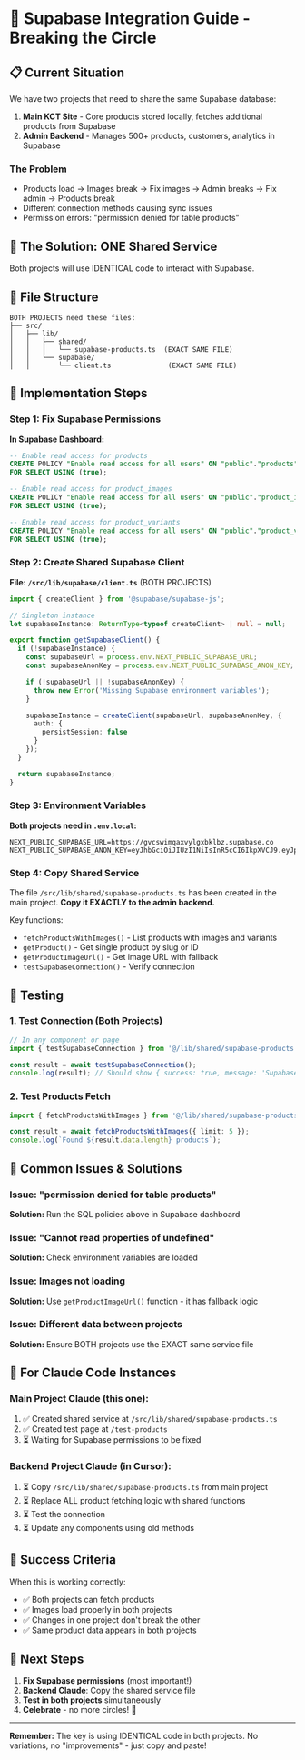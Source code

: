 # 🔗 Supabase Integration Guide - Breaking the Circle

## 📋 Current Situation

We have two projects that need to share the same Supabase database:
1. **Main KCT Site** - Core products stored locally, fetches additional products from Supabase
2. **Admin Backend** - Manages 500+ products, customers, analytics in Supabase

### The Problem
- Products load → Images break → Fix images → Admin breaks → Fix admin → Products break
- Different connection methods causing sync issues
- Permission errors: "permission denied for table products"

## 🎯 The Solution: ONE Shared Service

Both projects will use IDENTICAL code to interact with Supabase.

## 📁 File Structure

```
BOTH PROJECTS need these files:
├── src/
│   ├── lib/
│   │   ├── shared/
│   │   │   └── supabase-products.ts  (EXACT SAME FILE)
│   │   └── supabase/
│   │       └── client.ts              (EXACT SAME FILE)
```

## 🔧 Implementation Steps

### Step 1: Fix Supabase Permissions

**In Supabase Dashboard:**
```sql
-- Enable read access for products
CREATE POLICY "Enable read access for all users" ON "public"."products"
FOR SELECT USING (true);

-- Enable read access for product_images
CREATE POLICY "Enable read access for all users" ON "public"."product_images"
FOR SELECT USING (true);

-- Enable read access for product_variants
CREATE POLICY "Enable read access for all users" ON "public"."product_variants"
FOR SELECT USING (true);
```

### Step 2: Create Shared Supabase Client

**File: `/src/lib/supabase/client.ts`** (BOTH PROJECTS)
```typescript
import { createClient } from '@supabase/supabase-js';

// Singleton instance
let supabaseInstance: ReturnType<typeof createClient> | null = null;

export function getSupabaseClient() {
  if (!supabaseInstance) {
    const supabaseUrl = process.env.NEXT_PUBLIC_SUPABASE_URL;
    const supabaseAnonKey = process.env.NEXT_PUBLIC_SUPABASE_ANON_KEY;

    if (!supabaseUrl || !supabaseAnonKey) {
      throw new Error('Missing Supabase environment variables');
    }

    supabaseInstance = createClient(supabaseUrl, supabaseAnonKey, {
      auth: {
        persistSession: false
      }
    });
  }

  return supabaseInstance;
}
```

### Step 3: Environment Variables

**Both projects need in `.env.local`:**
```env
NEXT_PUBLIC_SUPABASE_URL=https://gvcswimqaxvylgxbklbz.supabase.co
NEXT_PUBLIC_SUPABASE_ANON_KEY=eyJhbGciOiJIUzI1NiIsInR5cCI6IkpXVCJ9.eyJpc3MiOiJzdXBhYmFzZSIsInJlZiI6Imd2Y3N3aW1xYXh2eWxneGJrbGJ6Iiwicm9sZSI6ImFub24iLCJpYXQiOjE3NTM3NjA1MzAsImV4cCI6MjA2OTMzNjUzMH0.UZdiGcJXUV5VYetjWXV26inmbj2yXdiT03Z6t_5Lg24
```

### Step 4: Copy Shared Service

The file `/src/lib/shared/supabase-products.ts` has been created in the main project. 
**Copy it EXACTLY to the admin backend.**

Key functions:
- `fetchProductsWithImages()` - List products with images and variants
- `getProduct()` - Get single product by slug or ID
- `getProductImageUrl()` - Get image URL with fallback
- `testSupabaseConnection()` - Verify connection

## 🧪 Testing

### 1. Test Connection (Both Projects)
```typescript
// In any component or page
import { testSupabaseConnection } from '@/lib/shared/supabase-products';

const result = await testSupabaseConnection();
console.log(result); // Should show { success: true, message: 'Supabase connection successful' }
```

### 2. Test Products Fetch
```typescript
import { fetchProductsWithImages } from '@/lib/shared/supabase-products';

const result = await fetchProductsWithImages({ limit: 5 });
console.log(`Found ${result.data.length} products`);
```

## 🚨 Common Issues & Solutions

### Issue: "permission denied for table products"
**Solution:** Run the SQL policies above in Supabase dashboard

### Issue: "Cannot read properties of undefined"
**Solution:** Check environment variables are loaded

### Issue: Images not loading
**Solution:** Use `getProductImageUrl()` function - it has fallback logic

### Issue: Different data between projects
**Solution:** Ensure BOTH projects use the EXACT same service file

## 📝 For Claude Code Instances

### Main Project Claude (this one):
1. ✅ Created shared service at `/src/lib/shared/supabase-products.ts`
2. ✅ Created test page at `/test-products`
3. ⏳ Waiting for Supabase permissions to be fixed

### Backend Project Claude (in Cursor):
1. ⏳ Copy `/src/lib/shared/supabase-products.ts` from main project
2. ⏳ Replace ALL product fetching logic with shared functions
3. ⏳ Test the connection
4. ⏳ Update any components using old methods

## 🎯 Success Criteria

When this is working correctly:
- ✅ Both projects can fetch products
- ✅ Images load properly in both projects
- ✅ Changes in one project don't break the other
- ✅ Same product data appears in both projects

## 🚀 Next Steps

1. **Fix Supabase permissions** (most important!)
2. **Backend Claude**: Copy the shared service file
3. **Test in both projects** simultaneously
4. **Celebrate** - no more circles! 🎉

---

**Remember:** The key is using IDENTICAL code in both projects. No variations, no "improvements" - just copy and paste!